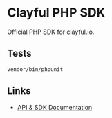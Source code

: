 # Clayful PHP SDK

Official PHP SDK for [clayful.io](https://clayful.io).

## Tests

```sh
vendor/bin/phpunit
```

## Links

- [API & SDK Documentation](https://dev.clayful.io)